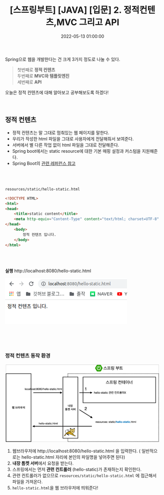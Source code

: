 ﻿---
permalink: /2022-05-13-스프링 입문_정적컨텐츠,MVC 그리고 API/
title: "[스프링부트] [JAVA] [입문] 2. 정적컨텐츠,MVC 그리고 API"
date: 2022-05-13 01:00:00
toc: true
toc_sticky: true
toc_label: "스프링부트"
categories:
- Spring Boot
tags:
- Spring Boot
---
Spring으로 웹을 개발한다는 건 크게 3가지 정도로 나눌 수 있다.

> 첫번째로 **정적 컨텐츠**  
> 두번째로 **MVC와 템플릿엔진**  
> 세번째로 **API**  

오늘은 정적 컨텐츠에 대해 알아보고 공부해보도록 하겠다!
<br><br><br>

## 정적 컨텐츠
- 정적 컨텐츠는 말 그대로 멈춰있는 웹 페이지를 말한다. 
- 우리가 작성한 html 파일을 그대로 사용자에게 전달해줘서 보여준다.
- 서버에서 별 다른 작업 없이 html 파일을 그대로 전달해준다.
- Spring boot에서는 static resource에 대한 기본 매핑 설정과 커스텀을 지원해준다.
- Spring Boot의 [관련 레퍼런스 참고](https://docs.spring.io/spring-boot/docs/2.3.1.RELEASE/reference/html/spring-boot-features.html#boot-features-spring-mvc-static-content)

<br><br><br>
```resources/static/hello-static.html```

```html
<!DOCTYPE HTML>
<html>
<head>
    <title>static content</title>
	<meta http-equiv="Content-Type" content="text/html; charset=UTF-8" />
</head>
	<body>
		정적 컨텐츠 입니다.
	</body>
</html>
```
<br><br><br>
**실행**
http://localhost:8080/hello-static.html

<p align="left">
<img src="https://github.com/idkim97/idkim97.github.io/blob/master/img/static1.png?raw=true">
</p>

<br><br><br>

### 정적 컨텐츠 동작 환경
<p align="left">
<img src="https://github.com/idkim97/idkim97.github.io/blob/master/img/static2.png?raw=true">
</p>

1. 웹브라우저에 http://localhost:8080/hello-static.html 을 입력한다. ( 일반적으로는 hello-static.html 자리에 본인의 파일명을 넣어주면 된다)
2. **내장 톰켓 서버**에서 요청을 받는다.
3. 스프링에서는 먼저 **관련 컨트롤러** (hello-static)가 존재하는지 확인한다.
4. 관련 컨트롤러가 없으므로 ```resources/static/hello-static.html``` 에 접근해서 파일을 가져온다.
5. ```hello-static.html```을 웹 브라우저에 띄워준다!

<br><br><br><br><br><br>
